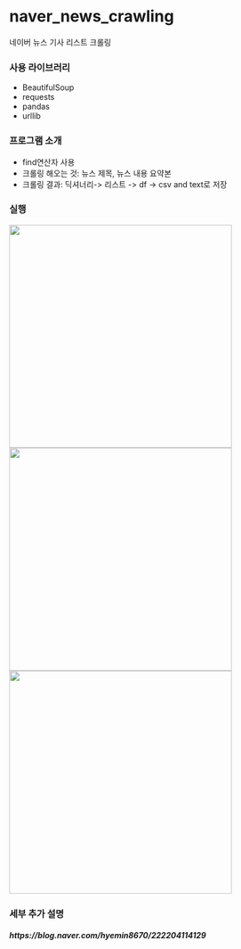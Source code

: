 # naver_news_crawling
네이버 뉴스 기사 리스트 크롤링

### 사용 라이브러리
- BeautifulSoup
- requests
- pandas
- urllib

### 프로그램 소개
- find연산자 사용
- 크롤링 해오는 것: 뉴스 제목, 뉴스 내용 요약본
- 크롤링 결과: 딕셔너리-> 리스트 -> df -> csv and text로 저장

### 실행
<div>
<img width="400" src="https://user-images.githubusercontent.com/42646583/104183327-271b8380-5455-11eb-916e-b24ad4fb652d.JPG">
<img width="400" src="https://user-images.githubusercontent.com/42646583/104183246-09e6b500-5455-11eb-9808-ca8c0b4990de.JPG">
<img width="400" src="https://github.com/imeamin/naver_news_crawling/issues/3#issue-783336916.jpg">
</div>




### 세부 추가 설명
<h5> https://blog.naver.com/hyemin8670/222204114129 </h5>
